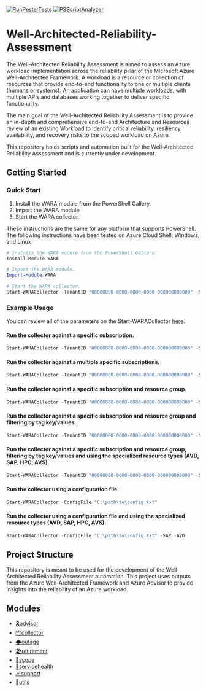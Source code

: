 [![RunPesterTests](https://github.com/Azure/Well-Architected-Reliability-Assessment/actions/workflows/pestertests.yml/badge.svg)](https://github.com/Azure/Well-Architected-Reliability-Assessment/actions/workflows/pestertests.yml)
[![PSScriptAnalyzer](https://github.com/Azure/Well-Architected-Reliability-Assessment/actions/workflows/powershell.yml/badge.svg)](https://github.com/Azure/Well-Architected-Reliability-Assessment/actions/workflows/powershell.yml)

# Well-Architected-Reliability-Assessment
The Well-Architected Reliability Assessment is aimed to assess an Azure workload implementation across the reliability pillar of the Microsoft Azure Well-Architected Framework. A workload is a resource or collection of resources that provide end-to-end functionality to one or multiple clients (humans or systems). An application can have multiple workloads, with multiple APIs and databases working together to deliver specific functionality.

The main goal of the Well-Architected Reliability Assessment is to provide an in-depth and comprehensive end-to-end Architecture and Resources review of an existing Workload to identify critical reliability, resiliency, availability, and recovery risks to the scoped workload on Azure.

This repository holds scripts and automation built for the Well-Architected Reliability Assessment and is currently under development.

## Getting Started

### Quick Start
1. Install the WARA module from the PowerShell Gallery.
2. Import the WARA module.
3. Start the WARA collector.

These instructions are the same for any platform that supports PowerShell. The following instructions have been tested on Azure Cloud Shell, Windows, and Linux.
```powershell
# Installs the WARA module from the PowerShell Gallery.
Install-Module WARA

# Import the WARA module.
Import-Module WARA

# Start the WARA collector.
Start-WARACollector -TenantID "00000000-0000-0000-0000-000000000000" -SubscriptionIds "/subscriptions/00000000-0000-0000-0000-000000000000"
```



### Example Usage

You can review all of the parameters on the Start-WARACollector [here](docs/wara/Start-WARACollector.md).

#### Run the collector against a specific subscription.
```PowerShell
Start-WARACollector -TenantID "00000000-0000-0000-0000-000000000000" -SubscriptionIds "/subscriptions/00000000-0000-0000-0000-000000000000"
```

#### Run the collector against a multiple specific subscriptions.
```PowerShell
Start-WARACollector -TenantID "00000000-0000-0000-0000-000000000000" -SubscriptionIds @("/subscriptions/00000000-0000-0000-0000-000000000000","/subscriptions/)00000000-0000-0000-0000-000000000001")
```

#### Run the collector against a specific subscription and resource group.
```PowerShell
Start-WARACollector -TenantID "00000000-0000-0000-0000-000000000000" -SubscriptionIds "/subscriptions/00000000-0000-0000-0000-000000000000" -ResourceGroups "/subscriptions/00000000-0000-0000-0000-000000000000/resourceGroups/RG-001"
```

#### Run the collector against a specific subscription and resource group and filtering by tag key/values.
```PowerShell
Start-WARACollector -TenantID "00000000-0000-0000-0000-000000000000" -SubscriptionIds "/subscriptions/00000000-0000-0000-0000-000000000000" -ResourceGroups "/subscriptions/00000000-0000-0000-0000-000000000000/resourceGroups/RG-001" -Tags "Env||Environment!~Dev||QA" -AVD -SAP -HPC
```

#### Run the collector against a specific subscription and resource group, filtering by tag key/values and using the specialized resource types (AVD, SAP, HPC, AVS).
```PowerShell
Start-WARACollector -TenantID "00000000-0000-0000-0000-000000000000" -SubscriptionIds "/subscriptions/00000000-0000-0000-0000-000000000000" -ResourceGroups "/subscriptions/00000000-0000-0000-0000-000000000000/resourceGroups/RG-001" -Tags "Env||Environment!~Dev||QA" -AVD -SAP -HPC
```

#### Run the collector using a configuration file.
```PowerShell
Start-WARACollector -ConfigFile "C:\path\to\config.txt"
```

#### Run the collector using a configuration file and using the specialized resource types (AVD, SAP, HPC, AVS).
```PowerShell
Start-WARACollector -ConfigFile "C:\path\to\config.txt" -SAP -AVD
```

## Project Structure
This repository is meant to be used for the development of the Well-Architected Reliability Assessment automation. This project uses outputs from the Azure Well-Architected Framework and Azure Advisor to provide insights into the reliability of an Azure workload.

## Modules

- [🎗️advisor](docs/advisor/advisor.md)
- [📦collector](docs/collector/collector.md)
- [🌩️outage](docs/outage/outage.md)
- [🏖️retirement](docs/retirement/retirement.md)
- [🔬scope](docs/scope/scope.md)
- [🏥servicehealth](docs/servicehealth/servicehealth.md)
- [🩹support](docs/support/support.md)
- [🔧utils](docs/utils/utils.md)

